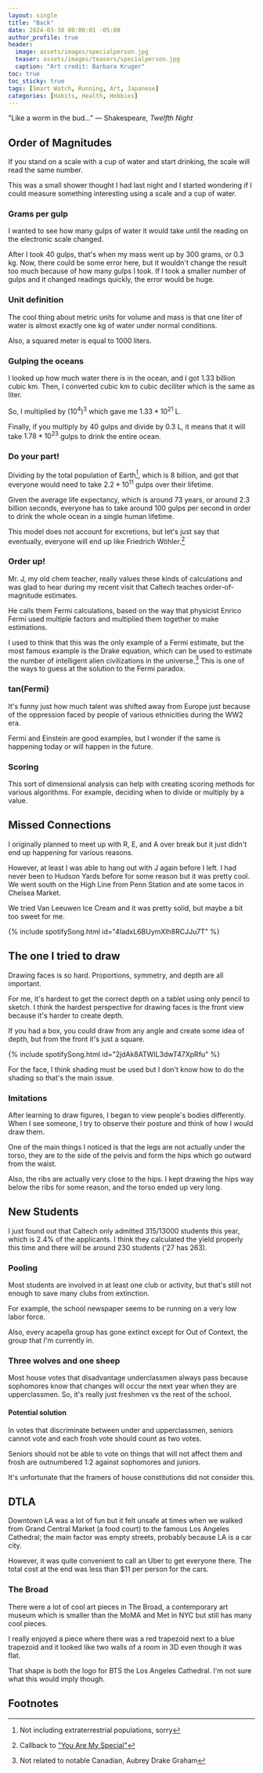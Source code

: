 ```yaml
---
layout: single
title: "Back"
date: 2024-03-30 00:00:01 -05:00
author_profile: true
header: 
  image: assets/images/specialperson.jpg
  teaser: assets/images/teasers/specialperson.jpg
  caption: "Art credit: Barbara Kruger" 
toc: true
toc_sticky: true
tags: [Smart Watch, Running, Art, Japanese]
categories: [Habits, Health, Hobbies]
---
```


"Like a worm in the bud..." — Shakespeare, *Twelfth Night*

## Order of Magnitudes
If you stand on a scale with a cup of water and start drinking, the scale will read the same number.

This was a small shower thought I had last night and I started wondering if I could measure something interesting using a scale and a cup of water.

### Grams per gulp
I wanted to see how many gulps of water it would take until the reading on the electronic scale changed. 

After I took 40 gulps, that's when my mass went up by 300 grams, or 0.3 kg. Now, there could be some error here, but it wouldn't change the result too much because of how many gulps I took. If I took a smaller number of gulps and it changed readings quickly, the error would be huge. 

### Unit definition
The cool thing about metric units for volume and mass is that one liter of water is almost exactly one kg of water under normal conditions.

Also, a squared meter is equal to 1000 liters. 

### Gulping the oceans
I looked up how much water there is in the ocean, and I got 1.33 billion cubic km. Then, I converted cubic km to cubic deciliter which is the same as liter.

So, I multiplied by $(10^4)^3$ which gave me $1.33 * 10^21$ L. 

Finally, if you multiply by 40 gulps and divide by 0.3 L, it means that it will take $1.78 * 10^23$ gulps to drink the entire ocean. 

### Do your part!
Dividing by the total population of Earth[^1], which is 8 billion, and got that everyone would need to take $2.2 * 10^11$ gulps over their lifetime. 

Given the average life expectancy, which is around 73 years, or around 2.3 billion seconds, everyone has to take around 100 gulps per second in order to drink the whole ocean in a single human lifetime.

This model does not account for excretions, but let's just say that eventually, everyone will end up like Friedrich Wöhler.[^2]

### Order up!
Mr. J, my old chem teacher, really values these kinds of calculations and was glad to hear during my recent visit that Caltech teaches order-of-magnitude estimates.

He calls them Fermi calculations, based on the way that physicist Enrico Fermi used multiple factors and multiplied them together to make estimations.

I used to think that this was the only example of a Fermi estimate, but the most famous example is the Drake equation, which can be used to estimate the number of intelligent alien civilizations in the universe.[^3] This is one of the ways to guess at the solution to the Fermi paradox.

### tan(Fermi)
It's funny just how much talent was shifted away from Europe just because of the oppression faced by people of various ethnicities during the WW2 era. 

Fermi and Einstein are good examples, but I wonder if the same is happening today or will happen in the future. 

### Scoring
This sort of dimensional analysis can help with creating scoring methods for various algorithms. For example, deciding when to divide or multiply by a value.

## Missed Connections
I originally planned to meet up with R, E, and A over break but it just didn't end up happening for various reasons. 

However, at least I was able to hang out with J again before I left. I had never been to Hudson Yards before for some reason but it was pretty cool. We went south on the High Line from Penn Station and ate some tacos in Chelsea Market. 

We tried Van Leeuwen Ice Cream and it was pretty solid, but maybe a bit too sweet for me.

{% include spotifySong.html id="4IadxL6BUymXlh8RCJJu7T" %}

## The one I tried to draw
Drawing faces is so hard. Proportions, symmetry, and depth are all important. 

For me, it's hardest to get the correct depth on a tablet using only pencil to sketch. I think the hardest perspective for drawing faces is the front view because it's harder to create depth. 

If you had a box, you could draw from any angle and create some idea of depth, but from the front it's just a square. 

{% include spotifySong.html id="2jdAk8ATWIL3dwT47XpRfu" %}

For the face, I think shading must be used but I don't know how to do the shading so that's the main issue. 

### Imitations
After learning to draw figures, I began to view people's bodies differently. When I see someone, I try to observe their posture and think of how I would draw them. 

One of the main things I noticed is that the legs are not actually under the torso, they are to the side of the pelvis and form the hips which go outward from the waist. 

Also, the ribs are actually very close to the hips. I kept drawing the hips way below the ribs for some reason, and the torso ended up very long. 

## New Students
I just found out that Caltech only admitted 315/13000 students this year, which is 2.4% of the applicants. I think they calculated the yield properly this time and there will be around 230 students ('27 has 263). 

### Pooling
Most students are involved in at least one club or activity, but that's still not enough to save many clubs from extinction. 

For example, the school newspaper seems to be running on a very low labor force. 

Also, every acapella group has gone extinct except for Out of Context, the group that I'm currently in. 

### Three wolves and one sheep
Most house votes that disadvantage underclassmen always pass because sophomores know that changes will occur the next year when they are upperclassmen. So, it's really just freshmen vs the rest of the school. 

#### Potential solution
In votes that discriminate between under and upperclassmen, seniors cannot vote and each frosh vote should count as two votes. 

Seniors should not be able to vote on things that will not affect them and frosh are outnumbered 1:2 against sophomores and juniors. 

It's unfortunate that the framers of house constitutions did not consider this. 

## DTLA
Downtown LA was a lot of fun but it felt unsafe at times when we walked from Grand Central Market (a food court) to the famous Los Angeles Cathedral; the main factor was empty streets, probably because LA is a car city. 

However, it was quite convenient to call an Uber to get everyone there. The total cost at the end was less than $11 per person for the cars.

### The Broad
There were a lot of cool art pieces in The Broad, a contemporary art museum which is smaller than the MoMA and Met in NYC but still has many cool pieces. 

I really enjoyed a piece where there was a red trapezoid next to a blue trapezoid and it looked like two walls of a room in 3D even though it was flat. 

That shape is both the logo for BTS the Los Angeles Cathedral. I'm not sure what this would imply though. 

## Footnotes
[^1]: Not including extraterrestrial populations, sorry
[^2]: Callback to ["You Are My Special"](https://engitom.github.io/review/you-are-my-special/)
[^3]: Not related to notable Canadian, Aubrey Drake Graham
